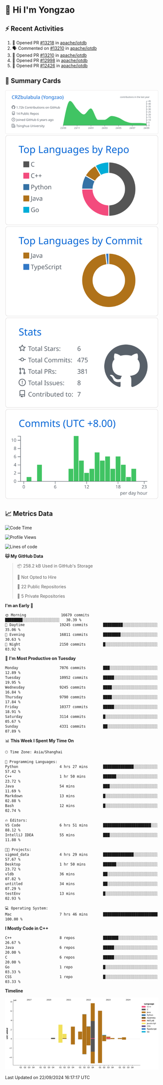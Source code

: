 # 👋 Hi I'm Yongzao

## ⚡ Recent Activities
<!--START_SECTION:activity-->
1. 💪 Opened PR [#13218](https://github.com/apache/iotdb/pull/13218) in [apache/iotdb](https://github.com/apache/iotdb)
2. 🗣 Commented on [#13210](https://github.com/apache/iotdb/pull/13210#issuecomment-2294850976) in [apache/iotdb](https://github.com/apache/iotdb)
3. 💪 Opened PR [#13210](https://github.com/apache/iotdb/pull/13210) in [apache/iotdb](https://github.com/apache/iotdb)
4. 💪 Opened PR [#12998](https://github.com/apache/iotdb/pull/12998) in [apache/iotdb](https://github.com/apache/iotdb)
5. 💪 Opened PR [#12426](https://github.com/apache/iotdb/pull/12426) in [apache/iotdb](https://github.com/apache/iotdb)
<!--END_SECTION:activity-->

## 🎑 Summary Cards

[![](https://raw.githubusercontent.com/CRZbulabula/CRZbulabula/main/profile-summary-card-output/github/0-profile-details.svg)](https://github.com/vn7n24fzkq/github-profile-summary-cards)
[![](https://raw.githubusercontent.com/CRZbulabula/CRZbulabula/main/profile-summary-card-output/github/1-repos-per-language.svg)](https://github.com/vn7n24fzkq/github-profile-summary-cards) [![](https://raw.githubusercontent.com/CRZbulabula/CRZbulabula/main/profile-summary-card-output/github/2-most-commit-language.svg)](https://github.com/vn7n24fzkq/github-profile-summary-cards)
[![](https://raw.githubusercontent.com/CRZbulabula/CRZbulabula/main/profile-summary-card-output/github/3-stats.svg)](https://github.com/vn7n24fzkq/github-profile-summary-cards) [![](https://raw.githubusercontent.com/CRZbulabula/CRZbulabula/main/profile-summary-card-output/github/4-productive-time.svg)](https://github.com/vn7n24fzkq/github-profile-summary-cards)

## 📈 Metrics Data

<!--START_SECTION:waka-->
![Code Time](http://img.shields.io/badge/Code%20Time-690%20hrs%2058%20mins-blue)

![Profile Views](http://img.shields.io/badge/Profile%20Views-5-blue)

![Lines of code](https://img.shields.io/badge/From%20Hello%20World%20I%27ve%20Written-31.9%20million%20lines%20of%20code-blue)

**🐱 My GitHub Data** 

> 📦 258.2 kB Used in GitHub's Storage 
 > 
> 🚫 Not Opted to Hire
 > 
> 📜 22 Public Repositories 
 > 
> 🔑 5 Private Repositories 
 > 
**I'm an Early 🐤** 

```text
🌞 Morning                16679 commits       ████████░░░░░░░░░░░░░░░░░   30.39 % 
🌆 Daytime                19245 commits       █████████░░░░░░░░░░░░░░░░   35.06 % 
🌃 Evening                16811 commits       ████████░░░░░░░░░░░░░░░░░   30.63 % 
🌙 Night                  2150 commits        █░░░░░░░░░░░░░░░░░░░░░░░░   03.92 % 
```
📅 **I'm Most Productive on Tuesday** 

```text
Monday                   7076 commits        ███░░░░░░░░░░░░░░░░░░░░░░   12.89 % 
Tuesday                  10952 commits       █████░░░░░░░░░░░░░░░░░░░░   19.95 % 
Wednesday                9245 commits        ████░░░░░░░░░░░░░░░░░░░░░   16.84 % 
Thursday                 9790 commits        ████░░░░░░░░░░░░░░░░░░░░░   17.84 % 
Friday                   10377 commits       █████░░░░░░░░░░░░░░░░░░░░   18.91 % 
Saturday                 3114 commits        █░░░░░░░░░░░░░░░░░░░░░░░░   05.67 % 
Sunday                   4331 commits        ██░░░░░░░░░░░░░░░░░░░░░░░   07.89 % 
```


📊 **This Week I Spent My Time On** 

```text
🕑︎ Time Zone: Asia/Shanghai

💬 Programming Languages: 
Python                   4 hrs 27 mins       ██████████████░░░░░░░░░░░   57.42 % 
C++                      1 hr 50 mins        ██████░░░░░░░░░░░░░░░░░░░   23.72 % 
Java                     54 mins             ███░░░░░░░░░░░░░░░░░░░░░░   11.69 % 
Markdown                 13 mins             █░░░░░░░░░░░░░░░░░░░░░░░░   02.88 % 
Bash                     12 mins             █░░░░░░░░░░░░░░░░░░░░░░░░   02.74 % 

🔥 Editors: 
VS Code                  6 hrs 51 mins       ██████████████████████░░░   88.12 % 
IntelliJ IDEA            55 mins             ███░░░░░░░░░░░░░░░░░░░░░░   11.88 % 

🐱‍💻 Projects: 
sigmod_data              4 hrs 29 mins       ██████████████░░░░░░░░░░░   57.67 % 
Desktop                  1 hr 50 mins        ██████░░░░░░░░░░░░░░░░░░░   23.72 % 
vldb                     36 mins             ██░░░░░░░░░░░░░░░░░░░░░░░   07.82 % 
untitled                 34 mins             ██░░░░░░░░░░░░░░░░░░░░░░░   07.29 % 
testEnv                  13 mins             █░░░░░░░░░░░░░░░░░░░░░░░░   02.93 % 

💻 Operating System: 
Mac                      7 hrs 46 mins       █████████████████████████   100.00 % 
```

**I Mostly Code in C++** 

```text
C++                      8 repos             ███████░░░░░░░░░░░░░░░░░░   26.67 % 
Java                     6 repos             █████░░░░░░░░░░░░░░░░░░░░   20.00 % 
C                        6 repos             █████░░░░░░░░░░░░░░░░░░░░   20.00 % 
Go                       1 repo              █░░░░░░░░░░░░░░░░░░░░░░░░   03.33 % 
CSS                      1 repo              █░░░░░░░░░░░░░░░░░░░░░░░░   03.33 % 
```



**Timeline**

![Lines of Code chart](https://raw.githubusercontent.com/CRZbulabula/CRZbulabula/main/assets/bar_graph.png)


 Last Updated on 22/09/2024 16:17:17 UTC
<!--END_SECTION:waka-->

